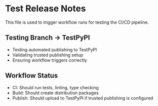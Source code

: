 # Test Release Notes

This file is used to trigger workflow runs for testing the CI/CD pipeline.

## Testing Branch → TestPyPI

- Testing automated publishing to TestPyPI
- Validating trusted publishing setup
- Ensuring workflow triggers correctly

## Workflow Status

- CI: Should run tests, linting, type checking
- Build: Should create distribution packages  
- Publish: Should upload to TestPyPI if trusted publishing is configured